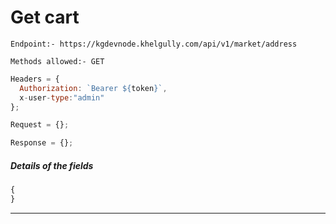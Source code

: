 # Get cart

`Endpoint:- https://kgdevnode.khelgully.com/api/v1/market/address`

`Methods allowed:- GET`

```javascript
Headers = {
  Authorization: `Bearer ${token}`,
  x-user-type:"admin"
};
```

```javascript
Request = {};

Response = {};
```

##### Details of the fields

```javascript
{
}
```

<hr />

